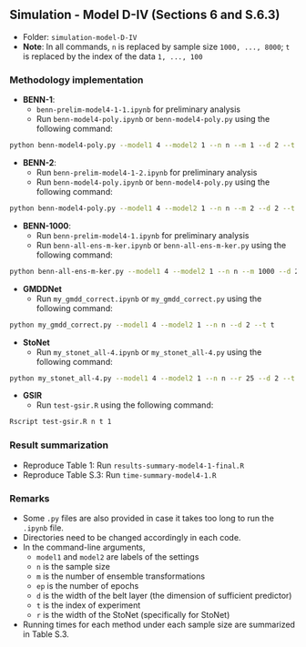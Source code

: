 ## Simulation - Model D-IV (Sections 6 and S.6.3)

- Folder: `simulation-model-D-IV`
- **Note**: In all commands, `n` is replaced by sample size `1000, ..., 8000`; `t` is replaced by the index of the data `1, ..., 100`

### Methodology implementation

- **BENN-1**: 
  -  `benn-prelim-model4-1-1.ipynb` for preliminary analysis
  - Run `benn-model4-poly.ipynb` or `benn-model4-poly.py` using the following command:
```bash
python benn-model4-poly.py --model1 4 --model2 1 --n n --m 1 --d 2 --t t --ep 100
```

- **BENN-2**:
  - Run `benn-prelim-model4-1-2.ipynb` for preliminary analysis
  - Run `benn-model4-poly.ipynb` or `benn-model4-poly.py` using the following command:
```bash
python benn-model4-poly.py --model1 4 --model2 1 --n n --m 2 --d 2 --t t --ep 100
```


- **BENN-1000**:
  - Run `benn-prelim-model4-1.ipynb` for preliminary analysis
  - Run `benn-all-ens-m-ker.ipynb` or `benn-all-ens-m-ker.py` using the following command:
```bash
python benn-all-ens-m-ker.py --model1 4 --model2 1 --n n --m 1000 --d 2 --t t
```


- **GMDDNet**
  - Run `my_gmdd_correct.ipynb` or `my_gmdd_correct.py` using the following command:
```bash
python my_gmdd_correct.py --model1 4 --model2 1 --n n --d 2 --t t
```


- **StoNet**
  - Run `my_stonet_all-4.ipynb` or `my_stonet_all-4.py` using the following command:
```bash
python my_stonet_all-4.py --model1 4 --model2 1 --n n --r 25 --d 2 --t t
```

- **GSIR**
  - Run `test-gsir.R` using the following command:
```bash
Rscript test-gsir.R n t 1
```

### Result summarization

- Reproduce Table 1: Run `results-summary-model4-1-final.R`
- Reproduce Table S.3: Run `time-summary-model4-1.R`


### Remarks

- Some `.py` files are also provided in case it takes too long to run the `.ipynb` file.
- Directories need to be changed accordingly in each code.
- In the command-line arguments,
  - `model1` and `model2` are labels of the settings
  - `n` is the sample size
  - `m` is the number of ensemble transformations
  - `ep` is the number of epochs
  - `d` is the width of the belt layer (the dimension of sufficient predictor)
  - `t` is the index of experiment
  - `r` is the width of the StoNet (specifically for StoNet)
- Running times for each method under each sample size are summarized in Table S.3.






